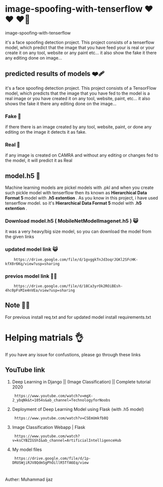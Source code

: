 # image-spoofing-with-tenserflow :heart: :heart: :heart_on_fire:	
image-spoofing-with-tenserflow

it's a face spoofing detection project. This project consists of a tenserflow model, which predict that the image that you have feed your is real or your create it on any tool, website or any paint etc... it also show the fake it there any editing done on image...

## predicted results of models :mending_heart:
it's a face spoofing detection project. This project consists of a TensorFlow model, which predicts that the image that you have fed to the model is a real image or you have created it on any tool, website, paint, etc... it also shows the fake it there any editing done on the image...

### Fake :eyes:

if there there is an image created by any tool, website, paint, or done any editing on the image it detects it as fake.

### Real :100:
if any image is created on CAMRA and without any editing or changes fed to the model, it will predict it as Real 

## model.h5 :ghost:
Machine learning models are pickel models with .pkl and when you create such pickle model with tenserflow then its known as <strong> Hierarchical Data Format 5 </strong> model with <strong> .h5 extention </strong> . As you know in this project, i have used tenserflow model. so it's <strong> Hierarchical Data Format 5 </strong> model with <strong> .h5 extention </strong> . <br>

### Download model.h5 ( MobileNetModelImagenet.h5 )  :smiley_cat:	
it was a very heavy/big size model, so you can download the model from the given links

### updated model link  :smiley_cat:	

        https://drive.google.com/file/d/1gvggkTnJd3oqrJGKl2SFcHK-kfX0r6Kq/view?usp=sharing
   

### previos model link  :man_beard:
    
        https://drive.google.com/file/d/18Ca3yrOk2ROiBEsh-4hc0pFsMIe4nVEa/view?usp=sharing
    
    
## Note  :curly_haired_man:
For previous install req.txt and for updated model install requirements.txt

# Helping matrials  :ok_hand:
If you have any issue for confustions, please go through these links

## YouTube link
1) Deep Learning in Django || (Image Classification) || Complete tutorial 2020
    
        https://www.youtube.com/watch?v=mgX-2_ybqNk&t=1054s&ab_channel=TechnologyforNoobs
    
2) Deployment of Deep Learning Model using Flask (with .h5 model)

        https://www.youtube.com/watch?v=CSEmUmkfb8Q


3) Image Classification Webapp | Flask

        https://www.youtube.com/watch?v=ksCYBZIGShI&ab_channel=ArtificialIntelligenceHub
        
4) My model files

        https://drive.google.com/file/d/1p-DRUSWjiRJV8QdmSgPhOillR5TfA6Eq/view
        
        
# 
Auther: Muhammad ijaz
        

        
        
        
        
        
